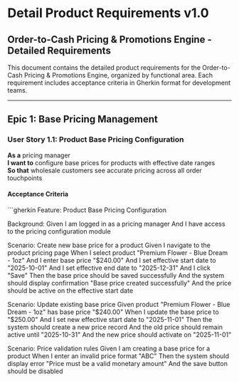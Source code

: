 # Detail Product Requirements v1.0

## Order-to-Cash Pricing & Promotions Engine - Detailed Requirements

This document contains the detailed product requirements for the Order-to-Cash Pricing & Promotions Engine, organized by functional area. Each requirement includes acceptance criteria in Gherkin format for development teams.

---

## Epic 1: Base Pricing Management

### User Story 1.1: Product Base Pricing Configuration

**As a** pricing manager  
**I want to** configure base prices for products with effective date ranges  
**So that** wholesale customers see accurate pricing across all order touchpoints

#### Acceptance Criteria

\`\`\`gherkin
Feature: Product Base Pricing Configuration

Background:
  Given I am logged in as a pricing manager
  And I have access to the pricing configuration module

Scenario: Create new base price for a product
  Given I navigate to the product pricing page
  When I select product "Premium Flower - Blue Dream - 1oz"
  And I enter base price "$240.00"
  And I set effective start date to "2025-10-01"
  And I set effective end date to "2025-12-31"
  And I click "Save"
  Then the base price should be saved successfully
  And the system should display confirmation "Base price created successfully"
  And the price should be active on the effective start date

Scenario: Update existing base price
  Given product "Premium Flower - Blue Dream - 1oz" has base price "$240.00"
  When I update the base price to "$250.00"
  And I set new effective start date to "2025-11-01"
  Then the system should create a new price record
  And the old price should remain active until "2025-10-31"
  And the new price should activate on "2025-11-01"

Scenario: Price validation rules
  Given I am creating a base price for a product
  When I enter an invalid price format "ABC"
  Then the system should display error "Price must be a valid monetary amount"
  And the save button should be disabled

